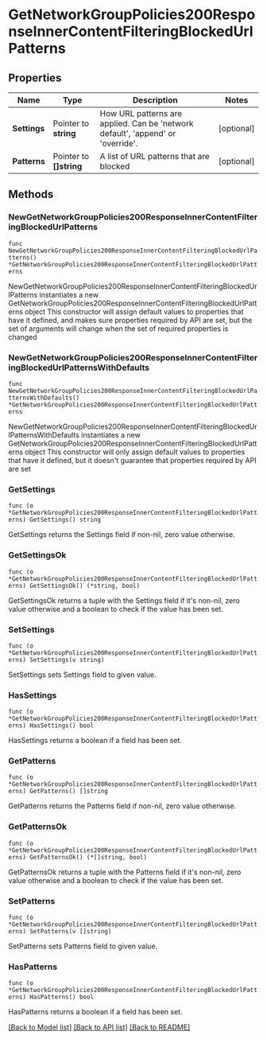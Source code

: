 # GetNetworkGroupPolicies200ResponseInnerContentFilteringBlockedUrlPatterns

## Properties

Name | Type | Description | Notes
------------ | ------------- | ------------- | -------------
**Settings** | Pointer to **string** | How URL patterns are applied. Can be &#39;network default&#39;, &#39;append&#39; or &#39;override&#39;. | [optional] 
**Patterns** | Pointer to **[]string** | A list of URL patterns that are blocked | [optional] 

## Methods

### NewGetNetworkGroupPolicies200ResponseInnerContentFilteringBlockedUrlPatterns

`func NewGetNetworkGroupPolicies200ResponseInnerContentFilteringBlockedUrlPatterns() *GetNetworkGroupPolicies200ResponseInnerContentFilteringBlockedUrlPatterns`

NewGetNetworkGroupPolicies200ResponseInnerContentFilteringBlockedUrlPatterns instantiates a new GetNetworkGroupPolicies200ResponseInnerContentFilteringBlockedUrlPatterns object
This constructor will assign default values to properties that have it defined,
and makes sure properties required by API are set, but the set of arguments
will change when the set of required properties is changed

### NewGetNetworkGroupPolicies200ResponseInnerContentFilteringBlockedUrlPatternsWithDefaults

`func NewGetNetworkGroupPolicies200ResponseInnerContentFilteringBlockedUrlPatternsWithDefaults() *GetNetworkGroupPolicies200ResponseInnerContentFilteringBlockedUrlPatterns`

NewGetNetworkGroupPolicies200ResponseInnerContentFilteringBlockedUrlPatternsWithDefaults instantiates a new GetNetworkGroupPolicies200ResponseInnerContentFilteringBlockedUrlPatterns object
This constructor will only assign default values to properties that have it defined,
but it doesn't guarantee that properties required by API are set

### GetSettings

`func (o *GetNetworkGroupPolicies200ResponseInnerContentFilteringBlockedUrlPatterns) GetSettings() string`

GetSettings returns the Settings field if non-nil, zero value otherwise.

### GetSettingsOk

`func (o *GetNetworkGroupPolicies200ResponseInnerContentFilteringBlockedUrlPatterns) GetSettingsOk() (*string, bool)`

GetSettingsOk returns a tuple with the Settings field if it's non-nil, zero value otherwise
and a boolean to check if the value has been set.

### SetSettings

`func (o *GetNetworkGroupPolicies200ResponseInnerContentFilteringBlockedUrlPatterns) SetSettings(v string)`

SetSettings sets Settings field to given value.

### HasSettings

`func (o *GetNetworkGroupPolicies200ResponseInnerContentFilteringBlockedUrlPatterns) HasSettings() bool`

HasSettings returns a boolean if a field has been set.

### GetPatterns

`func (o *GetNetworkGroupPolicies200ResponseInnerContentFilteringBlockedUrlPatterns) GetPatterns() []string`

GetPatterns returns the Patterns field if non-nil, zero value otherwise.

### GetPatternsOk

`func (o *GetNetworkGroupPolicies200ResponseInnerContentFilteringBlockedUrlPatterns) GetPatternsOk() (*[]string, bool)`

GetPatternsOk returns a tuple with the Patterns field if it's non-nil, zero value otherwise
and a boolean to check if the value has been set.

### SetPatterns

`func (o *GetNetworkGroupPolicies200ResponseInnerContentFilteringBlockedUrlPatterns) SetPatterns(v []string)`

SetPatterns sets Patterns field to given value.

### HasPatterns

`func (o *GetNetworkGroupPolicies200ResponseInnerContentFilteringBlockedUrlPatterns) HasPatterns() bool`

HasPatterns returns a boolean if a field has been set.


[[Back to Model list]](../README.md#documentation-for-models) [[Back to API list]](../README.md#documentation-for-api-endpoints) [[Back to README]](../README.md)


